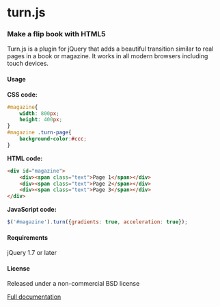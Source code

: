 turn.js
=========

### Make a flip book with HTML5

Turn.js is a plugin for jQuery that adds a beautiful transition similar to real pages in a book or magazine. It works in all modern browsers including touch devices.


#### Usage

**CSS code:**
```css
#magazine{
	width: 800px;
	height: 400px;
}
#magazine .turn-page{
	background-color:#ccc;
}
```

**HTML code:**
```html
<div id="magazine">
	<div><span class="text">Page 1</span></div>
	<div><span class="text">Page 2</span></div>
	<div><span class="text">Page 3</span></div>
</div>
```

**JavaScript code:**
```javascript
$('#magazine').turn({gradients: true, acceleration: true});
```

#### Requirements

jQuery 1.7 or later


#### License

Released under a non-commercial BSD license

[Full documentation](API-DOCUMENTATION)
